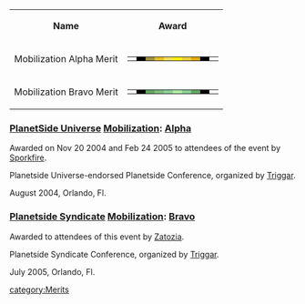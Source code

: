 <table>
<tbody>
<tr class="odd">
<td style="text-align: center;"><p><b>Name</b></p></td>
<td style="text-align: center;"><p><b>Award</b></p></td>
</tr>
<tr class="even">
<td style="text-align: center;"><p>Mobilization Alpha Merit</p></td>
<td style="text-align: center;"><table class="bigmerit">
<tr>
<td bgcolor="#FFFFFF">
</td>
<td bgcolor="#000000">
</td>
<td bgcolor="#9C9041">
</td>
<td bgcolor="#E6BD25">
</td>
<td bgcolor="#F2DD57">
</td>
<td bgcolor="#FDED0E">
</td>
<td bgcolor="#EBCD38">
</td>
<td bgcolor="#DDA90F">
</td>
<td bgcolor="#000000">
</td>
<td bgcolor="#FFFFFF">
</td>
</tr>
</table></td>
</tr>
<tr class="odd">
<td style="text-align: center;"><p>Mobilization Bravo Merit</p></td>
<td style="text-align: center;"><table class="bigmerit">
<tr>
<td bgcolor="#FFFFFF">
</td>
<td bgcolor="#000000">
</td>
<td bgcolor="#63A463">
</td>
<td bgcolor="#7EBB7A">
</td>
<td bgcolor="#8BCD95">
</td>
<td bgcolor="#B0E9A3">
</td>
<td bgcolor="#8BCD95">
</td>
<td bgcolor="#63A463">
</td>
<td bgcolor="#000000">
</td>
<td bgcolor="#FFFFFF">
</td>
</tr>
</table></td>
</tr>
</tbody>
</table>

### [PlanetSide Universe](/PlanetSide_Universe "wikilink") [Mobilization](/Mobilization "wikilink"): [Alpha](/Mobilization_Alpha "wikilink")

Awarded on Nov 20 2004 and Feb 24 2005 to attendees of the event by
[Sporkfire](/Sporkfire "wikilink").

Planetside Universe-endorsed Planetside Conference, organized by
[Triggar](/user:Triggar "wikilink").

August 2004, Orlando, Fl.

### [Planetside Syndicate](/Planetside_Syndicate "wikilink") [Mobilization](/Mobilization "wikilink"): [Bravo](/Mobilization_Bravo "wikilink")

Awarded to attendees of this event by [Zatozia](/Zatozia "wikilink").

Planetside Syndicate Conference, organized by
[Triggar](/user:Triggar "wikilink").

July 2005, Orlando, Fl.

[category:Merits](/category:Merits "wikilink")
